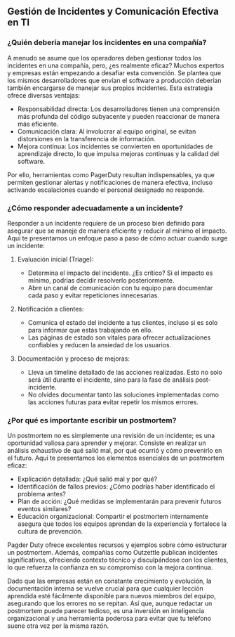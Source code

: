 <h2 align="left"> Gestión de Incidentes y Comunicación Efectiva en TI </h2>

<h3 align="left"> ¿Quién debería manejar los incidentes en una compañía? </h3>

<p align="left"> A menudo se asume que los operadores deben gestionar todos los incidentes en una compañía, pero, ¿es realmente eficaz? Muchos expertos y empresas están empezando a desafiar esta convención. Se plantea que los mismos desarrolladores que envían el software a producción deberían también encargarse de manejar sus propios incidentes. Esta estrategia ofrece diversas ventajas:

* Responsabilidad directa: Los desarrolladores tienen una comprensión más profunda del código subyacente y pueden reaccionar de manera más eficiente.
* Comunicación clara: Al involucrar al equipo original, se evitan distorsiones en la transferencia de información.
* Mejora continua: Los incidentes se convierten en oportunidades de aprendizaje directo, lo que impulsa mejoras continuas y la calidad del software. 

Por ello, herramientas como PagerDuty resultan indispensables, ya que permiten gestionar alertas y notificaciones de manera efectiva, incluso activando escalaciones cuando el personal designado no responde.

</p>

<h3 align="left"> ¿Cómo responder adecuadamente a un incidente? </h3>

<p align="left"> Responder a un incidente requiere de un proceso bien definido para asegurar que se maneje de manera eficiente y reducir al mínimo el impacto. Aquí te presentamos un enfoque paso a paso de cómo actuar cuando surge un incidente:

1. Evaluación inicial (Triage):

    * Determina el impacto del incidente. ¿Es crítico? Si el impacto es mínimo, podrías decidir resolverlo posteriormente.
    * Abre un canal de comunicación con tu equipo para documentar cada paso y evitar repeticiones innecesarias.

2. Notificación a clientes:

    * Comunica el estado del incidente a tus clientes, incluso si es solo para informar que estás trabajando en ello.
    * Las páginas de estado son vitales para ofrecer actualizaciones confiables y reducen la ansiedad de los usuarios.

3. Documentación y proceso de mejoras:

    * Lleva un timeline detallado de las acciones realizadas. Esto no solo será útil durante el incidente, sino para la fase de análisis post-incidente.
    * No olvides documentar tanto las soluciones implementadas como las acciones futuras para evitar repetir los mismos errores. </p>


<h3 align="left"> ¿Por qué es importante escribir un postmortem? </h3>

<p align="left"> Un postmortem no es simplemente una revisión de un incidente; es una oportunidad valiosa para aprender y mejorar. Consiste en realizar un análisis exhaustivo de qué salió mal, por qué ocurrió y cómo prevenirlo en el futuro. Aquí te presentamos los elementos esenciales de un postmortem eficaz:

* Explicación detallada: ¿Qué salió mal y por qué?
* Identificación de fallos previos: ¿Cómo podrías haber identificado el problema antes?
* Plan de acción: ¿Qué medidas se implementarán para prevenir futuros eventos similares?
* Educación organizacional: Compartir el postmortem internamente asegura que todos los equipos aprendan de la experiencia y fortalece la cultura de prevención.

Pagder Duty ofrece excelentes recursos y ejemplos sobre cómo estructurar un postmortem. Además, compañías como Outzettle publican incidentes significativos, ofreciendo contexto técnico y disculpándose con los clientes, lo que refuerza la confianza en su compromiso con la mejora continua.

Dado que las empresas están en constante crecimiento y evolución, la documentación interna se vuelve crucial para que cualquier lección aprendida esté fácilmente disponible para nuevos miembros del equipo, asegurando que los errores no se repitan. Así que, aunque redactar un postmortem puede parecer tedioso, es una inversión en inteligencia organizacional y una herramienta poderosa para evitar que tu teléfono suene otra vez por la misma razón. </p>